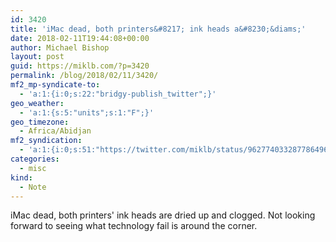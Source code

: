 ```yaml
---
id: 3420
title: 'iMac dead, both printers&#8217; ink heads a&#8230;&diams;'
date: 2018-02-11T19:44:08+00:00
author: Michael Bishop
layout: post
guid: https://miklb.com/?p=3420
permalink: /blog/2018/02/11/3420/
mf2_mp-syndicate-to:
  - 'a:1:{i:0;s:22:"bridgy-publish_twitter";}'
geo_weather:
  - 'a:1:{s:5:"units";s:1:"F";}'
geo_timezone:
  - Africa/Abidjan
mf2_syndication:
  - 'a:1:{i:0;s:51:"https://twitter.com/miklb/status/962774033287786496";}'
categories:
  - misc
kind:
  - Note
---
```

iMac dead, both printers' ink heads are dried up and clogged. Not looking forward to seeing what technology fail is around the corner.